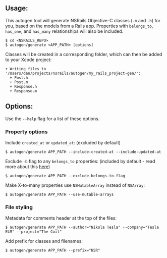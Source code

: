 Usage:
-----------

This autogen tool will generate NSRails Objective-C classes (`.m` and `.h`) for you, based on the models from a Rails app. Properties with `belongs_to`, `has_one`, and `has_many` relationships will also be included.

```
$ cd <NSRAILS_REPO>
$ autogen/generate <APP_PATH> [options]
```

Classes will be created in a corresponding folder, which can then be added to your Xcode project:

```
+ Writing files to '/Users/dan/projects/nsrails/autogen/my_rails_project-gen/':
  + Post.h
  + Post.m
  + Response.h
  + Response.m
```

Options:
-----------

Use the `--help` flag for a list of these options.

### Property options

Include `created_at` or `updated_at`: (excluded by default)

```
$ autogen/generate APP_PATH --include-created-at --include-updated-at
```

Exclude `-b` flag to any `belongs_to` properties: (included by default - read more about this [here](https://github.com/dingbat/nsrails/wiki/Property-flags))

```
$ autogen/generate APP_PATH --exclude-belongs-to-flag
```

Make X-to-many properties use `NSMutableArray` instead of `NSArray`:

```
$ autogen/generate APP_PATH --use-mutable-arrays
```

### File styling

Metadata for comments header at the top of the files:

```
$ autogen/generate APP_PATH --author="Nikola Tesla" --company="Tesla ELM" --project="The Coil"
```

Add prefix for classes and filenames:

```
$ autogen/generate APP_PATH --prefix="NSR"
```
